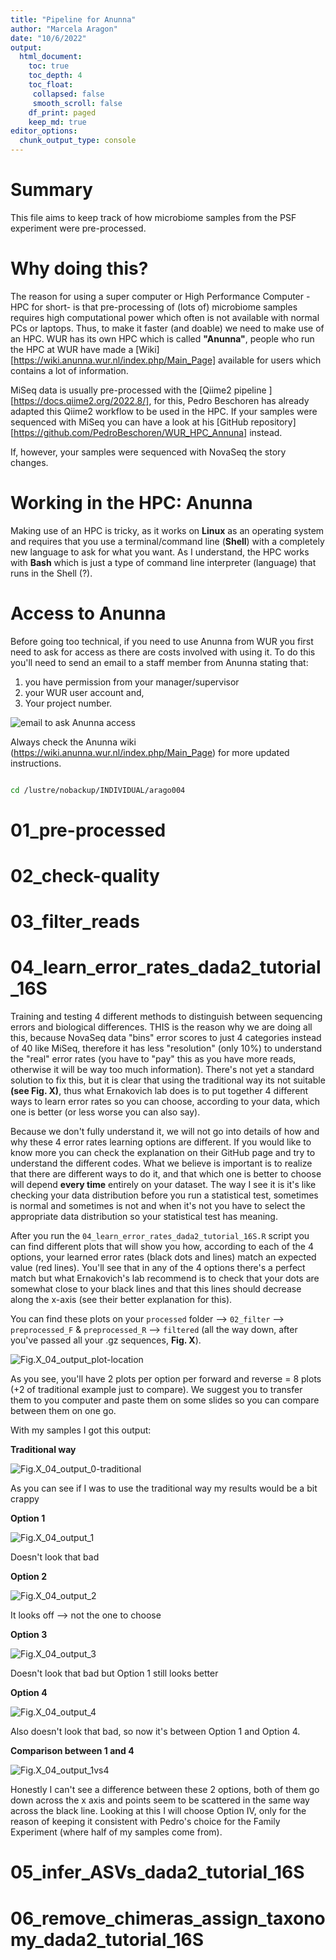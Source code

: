 ```yaml
---
title: "Pipeline for Anunna"
author: "Marcela Aragon"
date: "10/6/2022"
output: 
  html_document:
    toc: true
    toc_depth: 4
    toc_float: 
     collapsed: false
     smooth_scroll: false
    df_print: paged
    keep_md: true
editor_options: 
  chunk_output_type: console
---
```


# Summary
This file aims to keep track of how microbiome samples from the PSF experiment were pre-processed. 


# Why doing this? 

The reason for using a super computer or High Performance Computer -HPC for short- is that pre-processing of (lots of) microbiome samples requires high computational power which often is not available with normal PCs or laptops. Thus, to make it faster (and doable) we need to make use of an HPC. WUR has its own HPC which is called **"Anunna"**, people who run the HPC at WUR have made a [Wiki][https://wiki.anunna.wur.nl/index.php/Main_Page] available for users which contains a lot of information.  

MiSeq data is usually pre-processed with the [Qiime2 pipeline ][https://docs.qiime2.org/2022.8/], for this, Pedro Beschoren has already adapted this Qiime2 workflow to be used in the HPC. If your samples were sequenced with MiSeq you can have a look at his [GitHub repository][https://github.com/PedroBeschoren/WUR_HPC_Annuna] instead.

If, however, your samples were sequenced with NovaSeq the story changes. 


# Working in the HPC: Anunna 

Making use of an HPC is tricky, as it works on **Linux** as an operating system and requires that you use a terminal/command line (**Shell**) with a completely new language to ask for what you want. As I understand, the HPC works with **Bash** which is just a type of command line interpreter (language) that runs in the Shell (?).

# Access to Anunna 

Before going too technical, if you need to use Anunna from WUR you first need to ask for access as there are costs involved with using it. To do this you'll need to send an email to a staff member from Anunna stating that:

1. you have permission from your manager/supervisor
2. your WUR user account and,
3. Your project number.

![email to ask Anunna access](images/access_anunna_email.jpg)

Always check the Anunna wiki (https://wiki.anunna.wur.nl/index.php/Main_Page) for more updated instructions.



```bash

cd /lustre/nobackup/INDIVIDUAL/arago004 

```

#

#

#


# 01_pre-processed 

# 02_check-quality 

# 03_filter_reads 

# 04_learn_error_rates_dada2_tutorial_16S

Training and testing 4 different methods to distinguish between sequencing errors and biological differences. THIS is the reason why we are doing all this, because NovaSeq data "bins" error scores to just 4 categories instead of 40 like MiSeq, therefore it has less "resolution" (only 10%) to understand the "real" error rates (you have to "pay" this as you have more reads, otherwise it will be way too much information). There's not yet a standard solution to fix this, but it is clear that using the traditional way its not suitable **(see Fig. X)**, thus what Ernakovich lab does is to put together 4 different ways to learn error rates so you can choose, according to your data, which one is better (or less worse you can also say). 

Because we don't fully understand it, we will not go into details of how and why these 4 error rates learning options are different. If you would like to know more you can check the explanation on their GitHub page and try to understand the different codes. What we believe is important is to realize that there are different ways to do it, and that which one is better to choose will depend **every time** entirely on your dataset. The way I see it is it's like checking your data distribution before you run a statistical test, sometimes is normal and sometimes is not and when it's not you have to select the appropriate data distribution so your statistical test has meaning. 

After you run the `04_learn_error_rates_dada2_tutorial_16S.R` script you can find different plots that will show you how, according to each of the 4 options, your learned error rates (black dots and lines) match an expected value (red lines). You'll see that in any of the 4 options there's a perfect match but what Ernakovich's lab recommend is to check that your dots are somewhat close to your black lines and that this lines should decrease along the x-axis (see their better explanation for this). 

You can find these plots on your `processed` folder --> `02_filter` --> `preprocessed_F` & `preprocessed_R` --> `filtered` (all the way down, after you've passed all your .gz sequences, **Fig. X**). 

![Fig.X_04_output_plot-location](images/04_output_plot-location.JPG)

As you see, you'll have 2 plots per option per forward and reverse = 8 plots (+2 of traditional example just to compare). We suggest you to transfer them to you computer and paste them on some slides so you can compare between them on one go. 

With my samples I got this output:

**Traditional way**

![Fig.X_04_output_0-traditional](images/04_output_0-traditional.JPG)

As you can see if I was to use the traditional way my results would be a bit crappy

**Option 1**

![Fig.X_04_output_1](images/04_output_1.JPG)

Doesn't look that bad

**Option 2**

![Fig.X_04_output_2](images/04_output_2.JPG)

It looks off --> not the one to choose

**Option 3**

![Fig.X_04_output_3](images/04_output_3.JPG)

Doesn't look that bad but Option 1 still looks better 

**Option 4**

![Fig.X_04_output_4](images/04_output_4.JPG)

Also doesn't look that bad, so now it's between Option 1 and Option 4. 

**Comparison between 1 and 4**

![Fig.X_04_output_1vs4](images/04_output_1vs4.JPG)

Honestly I can't see a difference between these 2 options, both of them go down across the x axis and points seem to be scattered in the same way across the black line. Looking at this I will choose Option IV, only for the reason of keeping it consistent with Pedro's choice for the Family Experiment (where half of my samples come from). 


# 05_infer_ASVs_dada2_tutorial_16S

# 06_remove_chimeras_assign_taxonomy_dada2_tutorial_16S

















